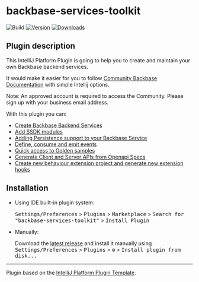 # backbase-services-toolkit

![Build](https://github.com/Backbase/backbase-services-toolkit/workflows/Build/badge.svg)
[![Version](https://img.shields.io/jetbrains/plugin/v/PLUGIN_ID.svg)](https://plugins.jetbrains.com/plugin/PLUGIN_ID)
[![Downloads](https://img.shields.io/jetbrains/plugin/d/PLUGIN_ID.svg)](https://plugins.jetbrains.com/plugin/PLUGIN_ID)

## Plugin description
<!-- Plugin description -->
This IntelliJ Platform Plugin is going to help you to create and maintain your own Backbase backend services.  

It would make it easier for you to follow [Community Backbase Documentation](https://community.backbase.com/) with simple Intellij options.

Note: An approved account is required to access the Community. Please sign up with your business email address.

With this plugin you can:

- [Create Backbase Backend Services](http://engineering.backbase.com/intellij-docs/#create-a-new-backbase-project)
- [Add SSDK modules](http://engineering.backbase.com/intellij-docs/#add-ssdk-module)
- [Adding Persistence support to your Backbase Service](http://engineering.backbase.com/intellij-docs/#add-persistence-support)
- [Define, consume and emit events](http://engineering.backbase.com/intellij-docs/#events-support)
- [Quick access to Golden samples](http://engineering.backbase.com/intellij-docs/#search-golden-samples)
- [Generate Client and Server APIs from Openapi Specs](http://engineering.backbase.com/intellij-docs/#open-api-support)
- [Create new behaviour extension project and generate new extension hooks](http://engineering.backbase.com/intellij-docs/#create-a-new-behaviour-extension-project)

<!-- Plugin description end -->

## Installation

- Using IDE built-in plugin system:
  
  <kbd>Settings/Preferences</kbd> > <kbd>Plugins</kbd> > <kbd>Marketplace</kbd> > <kbd>Search for "backbase-services-toolkit"</kbd> >
  <kbd>Install Plugin</kbd>
  
- Manually:

  Download the [latest release](https://github.com/Backbase/backbase-services-toolkit/releases/latest) and install it manually using
  <kbd>Settings/Preferences</kbd> > <kbd>Plugins</kbd> > <kbd>⚙️</kbd> > <kbd>Install plugin from disk...</kbd>


---
Plugin based on the [IntelliJ Platform Plugin Template][template].

[template]: https://github.com/JetBrains/intellij-platform-plugin-template
